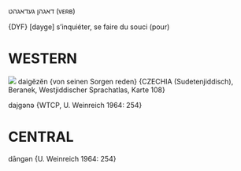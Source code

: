 דאגהן
געדאגהט
(ᴠᴇʀʙ)

{DYF}
[dayge] s’inquiéter, se faire du souci (pour)

WESTERN
========

![](https://ia902902.us.archive.org/9/items/Yiddish-Dialect-Maps/Beranek_Karte_108.jpg)
daigĕzĕn  {von seinen Sorgen reden} {CZECHIA (Sudetenjiddisch), Beranek, Westjiddischer Sprachatlas, Karte 108}

dajgənə {WTCP, U. Weinreich 1964: 254}

CENTRAL
========

dāngən {U. Weinreich 1964: 254}